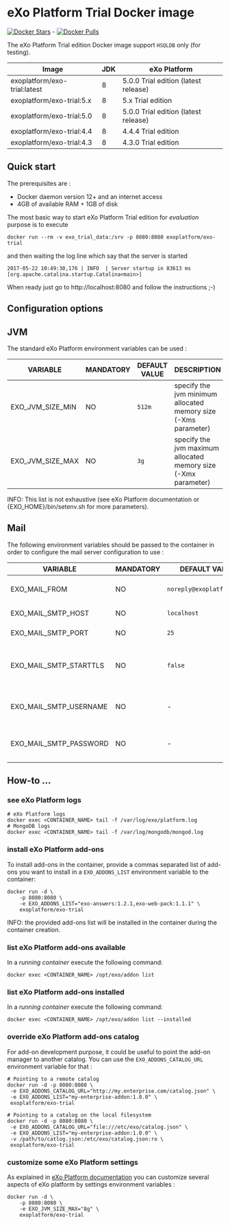 # eXo Platform Trial Docker image
[![Docker Stars](https://img.shields.io/docker/stars/exoplatform/exo-trial.svg)]() - [![Docker Pulls](https://img.shields.io/docker/pulls/exoplatform/exo-trial.svg)]()

The eXo Platform Trial edition Docker image support `HSQLDB` only (for testing).

|    Image                        |  JDK  |   eXo Platform           
|---------------------------------|-------|--------------------------
|exoplatform/exo-trial:latest     |   8   | 5.0.0 Trial edition (latest release)      
|exoplatform/exo-trial:5.x        |   8   | 5.x   Trial edition 
|exoplatform/exo-trial:5.0        |   8   | 5.0.0 Trial edition (latest release)
|exoplatform/exo-trial:4.4        |   8   | 4.4.4 Trial edition      
|exoplatform/exo-trial:4.3        |   8   | 4.3.0 Trial edition      

## Quick start

The prerequisites are :
* Docker daemon version 12+ and an internet access
* 4GB of available RAM + 1GB of disk


The most basic way to start eXo Platform Trial edition for *evaluation* purpose is to execute
```
docker run --rm -v exo_trial_data:/srv -p 8080:8080 exoplatform/exo-trial
```
and then waiting the log line which say that the server is started
```
2017-05-22 10:49:30,176 | INFO  | Server startup in 83613 ms [org.apache.catalina.startup.Catalina<main>]
```
When ready just go to http://localhost:8080 and follow the instructions ;-)

## Configuration options

## JVM

The standard eXo Platform environment variables can be used :

|    VARIABLE              |  MANDATORY  |   DEFAULT VALUE          |  DESCRIPTION
|--------------------------|-------------|--------------------------|----------------
| EXO_JVM_SIZE_MIN | NO | `512m` | specify the jvm minimum allocated memory size (-Xms parameter)
| EXO_JVM_SIZE_MAX | NO | `3g` | specify the jvm maximum allocated memory size (-Xmx parameter)

INFO: This list is not exhaustive (see eXo Platform documentation or {EXO_HOME}/bin/setenv.sh for more parameters).

## Mail

The following environment variables should be passed to the container in order to configure the mail server configuration to use :

|    VARIABLE              |  MANDATORY  |   DEFAULT VALUE          |  DESCRIPTION
|--------------------------|-------------|--------------------------|----------------
| EXO_MAIL_FROM | NO | `noreply@exoplatform.com` | "from" field of emails sent by eXo platform
| EXO_MAIL_SMTP_HOST | NO | `localhost` | SMTP Server hostname
| EXO_MAIL_SMTP_PORT | NO | `25` | SMTP Server port
| EXO_MAIL_SMTP_STARTTLS | NO | `false` | true to enable the secure (TLS) SMTP. See RFC 3207.
| EXO_MAIL_SMTP_USERNAME | NO | - | authentication username for smtp server (if needed)
| EXO_MAIL_SMTP_PASSWORD | NO | - | authentication password for smtp server (if needed)

## How-to ...

### see eXo Platform logs

```
# eXo Platform logs
docker exec <CONTAINER_NAME> tail -f /var/log/exo/platform.log
# MongoDB logs
docker exec <CONTAINER_NAME> tail -f /var/log/mongodb/mongod.log
```

### install eXo Platform add-ons

To install add-ons in the container, provide a commas separated list of add-ons you want to install in a `EXO_ADDONS_LIST` environment variable to the container:

```
docker run -d \
    -p 8080:8080 \
    -e EXO_ADDONS_LIST="exo-answers:1.2.1,exo-web-pack:1.1.1" \
    exoplatform/exo-trial
```

INFO: the provided add-ons list will be installed in the container during the container creation.


### list eXo Platform add-ons available

In a *running container* execute the following command:

```
docker exec <CONTAINER_NAME> /opt/exo/addon list
```

### list eXo Platform add-ons installed

In a *running container* execute the following command:

```
docker exec <CONTAINER_NAME> /opt/exo/addon list --installed
```

### override eXo Platform add-ons catalog

For add-on development purpose, it could be useful to point the add-on manager to another catalog.
You can use the ``EXO_ADDONS_CATALOG_URL`` environment variable for that :

```
# Pointing to a remote catalog
docker run -d -p 8080:8080 \
 -e EXO_ADDONS_CATALOG_URL="http://my.enterprise.com/catalog.json" \
 -e EXO_ADDONS_LIST="my-enterprise-addon:1.0.0" \
 exoplatform/exo-trial

# Pointing to a catalog on the local filesystem
docker run -d -p 8080:8080 \
 -e EXO_ADDONS_CATALOG_URL="file:///etc/exo/catalog.json" \
 -e EXO_ADDONS_LIST="my-enterprise-addon:1.0.0" \
 -v /path/to/catlog.json:/etc/exo/catalog.json:ro \
 exoplatform/exo-trial
```

### customize some eXo Platform settings

As explained in [eXo Platform documentation](https://www.exoplatform.com/docs/PLF50/PLFAdminGuide.InstallationAndStartup.CustomizingEnvironmentVariables.html) you can customize several aspects of eXo platform by settings environment variables :

```
docker run -d \
    -p 8080:8080 \
    -e EXO_JVM_SIZE_MAX="8g" \
    exoplatform/exo-trial
```
